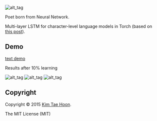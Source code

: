 ![alt_tag](https://raw.githubusercontent.com/carpedm20/poet-neural/master/contents/poet.png)

Poet born from Neural Network.

Multi-layer LSTM for character-level language models in Torch (based on [this post](http://karpathy.github.io/2015/05/21/rnn-effectiveness/)).


Demo
----

[text demo](https://github.com/carpedm20/poet-neural/blob/master/demo.txt)

Results after 10% learning

![alt_tag](https://raw.githubusercontent.com/carpedm20/poet-neural/master/contents/demo1.png)
![alt_tag](https://raw.githubusercontent.com/carpedm20/poet-neural/master/contents/demo2.png)
![alt_tag](https://raw.githubusercontent.com/carpedm20/poet-neural/master/contents/demo3.png)


Copyright
---------

Copyright :copyright: 2015 [Kim Tae Hoon](http://carpedm20.github.io/).

The MIT License (MIT)

